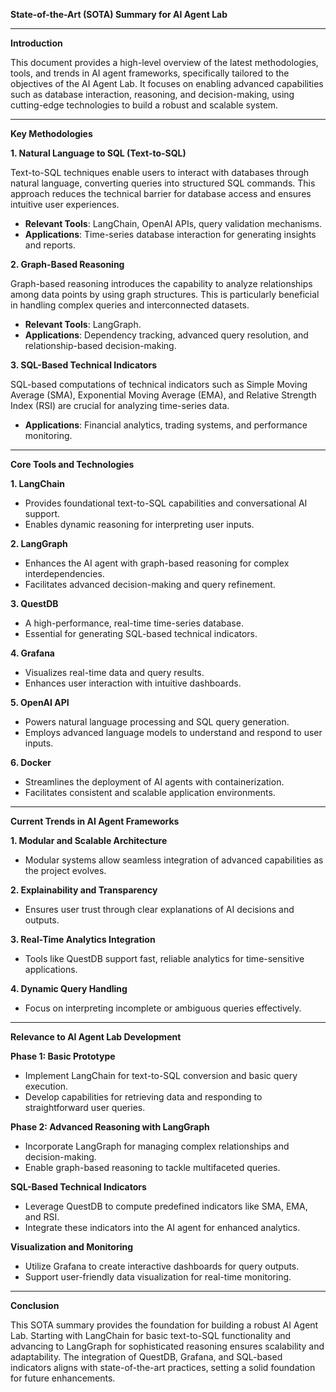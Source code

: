**State-of-the-Art (SOTA) Summary for AI Agent Lab**

---

**Introduction**

This document provides a high-level overview of the latest methodologies, tools, and trends in AI agent frameworks, specifically tailored to the objectives of the AI Agent Lab. It focuses on enabling advanced capabilities such as database interaction, reasoning, and decision-making, using cutting-edge technologies to build a robust and scalable system.

---

**Key Methodologies**

**1. Natural Language to SQL (Text-to-SQL)**

Text-to-SQL techniques enable users to interact with databases through natural language, converting queries into structured SQL commands. This approach reduces the technical barrier for database access and ensures intuitive user experiences.

- **Relevant Tools**: LangChain, OpenAI APIs, query validation mechanisms.
- **Applications**: Time-series database interaction for generating insights and reports.

**2. Graph-Based Reasoning**

Graph-based reasoning introduces the capability to analyze relationships among data points by using graph structures. This is particularly beneficial in handling complex queries and interconnected datasets.

- **Relevant Tools**: LangGraph.
- **Applications**: Dependency tracking, advanced query resolution, and relationship-based decision-making.

**3. SQL-Based Technical Indicators**

SQL-based computations of technical indicators such as Simple Moving Average (SMA), Exponential Moving Average (EMA), and Relative Strength Index (RSI) are crucial for analyzing time-series data.

- **Applications**: Financial analytics, trading systems, and performance monitoring.

---

**Core Tools and Technologies**

**1. LangChain**
- Provides foundational text-to-SQL capabilities and conversational AI support.
- Enables dynamic reasoning for interpreting user inputs.

**2. LangGraph**
- Enhances the AI agent with graph-based reasoning for complex interdependencies.
- Facilitates advanced decision-making and query refinement.

**3. QuestDB**
- A high-performance, real-time time-series database.
- Essential for generating SQL-based technical indicators.

**4. Grafana**
- Visualizes real-time data and query results.
- Enhances user interaction with intuitive dashboards.

**5. OpenAI API**
- Powers natural language processing and SQL query generation.
- Employs advanced language models to understand and respond to user inputs.

**6. Docker**
- Streamlines the deployment of AI agents with containerization.
- Facilitates consistent and scalable application environments.

---

**Current Trends in AI Agent Frameworks**

**1. Modular and Scalable Architecture**
- Modular systems allow seamless integration of advanced capabilities as the project evolves.

**2. Explainability and Transparency**
- Ensures user trust through clear explanations of AI decisions and outputs.

**3. Real-Time Analytics Integration**
- Tools like QuestDB support fast, reliable analytics for time-sensitive applications.

**4. Dynamic Query Handling**
- Focus on interpreting incomplete or ambiguous queries effectively.

---

**Relevance to AI Agent Lab Development**

**Phase 1: Basic Prototype**
- Implement LangChain for text-to-SQL conversion and basic query execution.
- Develop capabilities for retrieving data and responding to straightforward user queries.

**Phase 2: Advanced Reasoning with LangGraph**
- Incorporate LangGraph for managing complex relationships and decision-making.
- Enable graph-based reasoning to tackle multifaceted queries.

**SQL-Based Technical Indicators**
- Leverage QuestDB to compute predefined indicators like SMA, EMA, and RSI.
- Integrate these indicators into the AI agent for enhanced analytics.

**Visualization and Monitoring**
- Utilize Grafana to create interactive dashboards for query outputs.
- Support user-friendly data visualization for real-time monitoring.

---

**Conclusion**

This SOTA summary provides the foundation for building a robust AI Agent Lab. Starting with LangChain for basic text-to-SQL functionality and advancing to LangGraph for sophisticated reasoning ensures scalability and adaptability. The integration of QuestDB, Grafana, and SQL-based indicators aligns with state-of-the-art practices, setting a solid foundation for future enhancements.